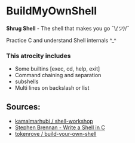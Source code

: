 # BuildMyOwnShell
**Shrug Shell** - The shell that makes you go ¯\\_(ツ)_/¯

Practice C and understand Shell internals ^_^

### This atrocity includes
- Some builtins [exec, cd, help, exit]
- Command chaining and separation
- subshells
- Multi lines on backslash or list


## Sources:
- [kamalmarhubi / shell-workshop](https://github.com/kamalmarhubi/shell-workshop)
- [Stephen Brennan - Write a Shell in C](https://brennan.io/2015/01/16/write-a-shell-in-c/)
- [tokenrove / build-your-own-shell](https://github.com/tokenrove/build-your-own-shell)
